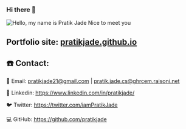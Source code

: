 ### Hi there 👋

![Hello, my name is Pratik Jade Nice to meet you](https://user-images.githubusercontent.com/76656961/235303614-0b823ef9-69fb-4e26-b6c2-9c6ee34370aa.png)

## Portfolio site: [pratikjade.github.io](https://pratikjade.github.io/)

## ☎️ Contact:

📧 Email: pratikjade21@gmail.com | pratik.jade.cs@ghrcem.raisoni.net

👔 Linkedin: https://www.linkedin.com/in/pratikjade/

🐦 Twitter: https://twitter.com/iamPratikJade

💻 GitHub: https://github.com/pratikjade
